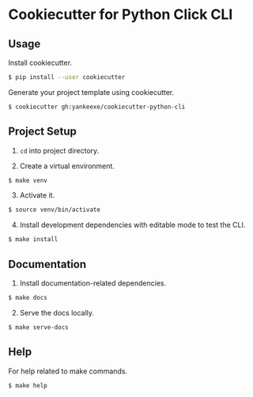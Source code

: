 # Cookiecutter for Python Click CLI

## Usage

Install cookiecutter.

```bash
$ pip install --user cookiecutter
```

Generate your project template using cookiecutter.

```bash
$ cookiecutter gh:yankeexe/cookiecutter-python-cli
```

## Project Setup

1. `cd` into project directory.

2. Create a virtual environment.

```bash
$ make venv
```

3. Activate it.

```bash
$ source venv/bin/activate
```

4. Install development dependencies with editable mode to test the CLI.

```bash
$ make install
```

## Documentation

1. Install documentation-related dependencies.

```bash
$ make docs
```

2. Serve the docs locally.

```bash
$ make serve-docs
```

## Help

For help related to make commands.

```bash
$ make help
```
